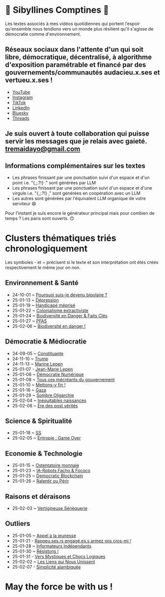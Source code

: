 # 👾 Sibyllines Comptines 🦄

 Les textes associés à mes vidéos quotidiennes qui portent l'espoir qu'ensemble nous tendions vers un monde plus résilient qu'il s'agisse de démocratie comme d'environnement.

## Réseaux sociaux dans l'attente d'un qui soit libre, démocratique, décentralisé, à algorithme d'exposition paramétrable et financé par des gouvernements/communautés audacieu.x.ses et vertueu.x.ses !
- [YouTube](https://www.youtube.com/@TremaiDayo)
- [Instagram](https://www.instagram.com/tremaidayo8/)
- [TikTok](https://www.tiktok.com/@tremaidayoo?lang=fr)
- [LinkedIn](https://www.linkedin.com/in/ga%C3%ABl-beck-7b098880/)
- [Bluesky](https://bsky.app/profile/tremaidayo.bsky.social)
- [Threads](https://www.threads.net/@tremaidayo8)

## Je suis ouvert à toute collaboration qui puisse servir les messages que je relais avec gaieté. tremaidayo@gmail.com

## Informations complémentaires sur les textes
- Les phrases finissant par une ponctuation suivi d'un espace et d'un point i.e. "{,;.?!} ." sont générées par LLM
- Les phrases finissant par une ponctuation suivi d'un espace et d'une virgule i.e. "{,;.?!} ," sont générées en coopération avec un LLM
- Les autres sont générées par l'équivalent LLM organique de votre serviteur 😄

Pour l'instant je suis encore le générateur principal mais pour combien de temps ? Les paris sont ouverts. 🙃

# Clusters thématiques triés chronologiquement
Les symboles - et ~ précisent si le texte et son interprétation ont étés créés respectivement le même jour on non.
## Environnement & Santé
- 24-10-01 ~ [Pourquoi suis-je devenu bipolaire ?](https://github.com/TremaiDayo/Fragments-Lyriques/blob/main/2024/24-10-01%20~%20Pourquoi%20suis%20je%20devenu%20bipolaire%20%3F)
- 25-01-13 ~ [Dépression](https://github.com/TremaiDayo/Fragments-Lyriques/blob/main/2025/25-01-13%20~%20D%C3%A9pression)
- 25-01-19 ~ [Handicapé méprisé](https://github.com/TremaiDayo/Fragments-Lyriques/blob/main/2025/25-01-19%20~%20Handicap%C3%A9%20m%C3%A9pris%C3%A9)
- 25-01-22 ~ [Colonialisme extractiviste](https://github.com/TremaiDayo/Fragments-Lyriques/blob/main/2025/25-01-22%20~%20Colonialisme%20extractiviste)
- 25-01-24 ~ [Biodiversité en Danger & Faits Clés](https://github.com/TremaiDayo/Fragments-Lyriques/blob/main/2025/25-01-24%20~%20Biodiversit%C3%A9%20en%20Danger%20%26%20Faits%20Cl%C3%A9s)
- 25-01-27 ~ [PFAS](https://github.com/TremaiDayo/Fragments-Lyriques/blob/main/2025/25-01-27%20~%20PFAS)
- 25-02-06 ~ [Biodiversité en danger !](https://github.com/TremaiDayo/Sibyllines-Comptines/blob/main/2025/25-02-06%20~%20Biodiversit%C3%A9%20en%20danger%20!)
## Démocratie & Médiocratie
- 24-09-05 ~ [Constituante](https://github.com/TremaiDayo/Fragments-Lyriques/blob/main/2024/24-09-05%20~%20Constituante)
- 24-11-10 ~ [Trump](https://github.com/TremaiDayo/Fragments-Lyriques/blob/main/2024/24-11-10%20~%20Trump)
- 24-11-13 ~ [Marine Lepen](https://github.com/TremaiDayo/Fragments-Lyriques/blob/main/2024/24-11-13%20~%20Marine%20Lepen)
- 25-01-07 - [Jean-Marie Lepen](https://github.com/TremaiDayo/Fragments-Lyriques/blob/main/2025/25-01-07%20-%20Jean%20Marie%20Lepen)
- 25-01-08 ~ [Démocratie Numérique](https://github.com/TremaiDayo/Fragments-Lyriques/blob/main/2025/25-01-08%20~%20D%C3%A9mocratie%20Num%C3%A9rique)
- 25-01-08 ~ [Tous ces mécréants du gouvernement](https://github.com/TremaiDayo/Fragments-Lyriques/blob/main/2025/25-01-08%20~%20Tous%20ces%20m%C3%A9cr%C3%A9ants%20du%20gouvernement)
- 25-01-10 ~ [Mettons-y fin !](https://github.com/TremaiDayo/Fragments-Lyriques/blob/main/2025/25-01-10%20~%20Mettons-y%20fin)
- 25-01-16 ~ [Gaza](https://github.com/TremaiDayo/Fragments-Lyriques/blob/main/2025/25-01-16%20~%20Gaza)
- 25-01-29 ~ [Sombre Oligarchie](https://github.com/TremaiDayo/Sibyllines-Comptines/blob/main/2025/25-01-29%20~%20Sombre%20Oligarchie)
- 25-02-04 ~ [Inéquitables naissances](https://github.com/TremaiDayo/Sibyllines-Comptines/blob/main/2025/25-02-04%20~%20In%C3%A9quitables%20naissances)
- 25-02-08 ~ [Ère des post vérités](https://github.com/TremaiDayo/Sibyllines-Comptines/blob/main/2025/25-02-08%20~%20%C3%88re%20des%20post%20v%C3%A9rit%C3%A9s)
## Science & Spiritualité
- 25-01-18 ~ [SS](https://github.com/TremaiDayo/Fragments-Lyriques/blob/main/2025/25-01-18%20~%20SS)
- 25-02-05 ~ [Entropie : Game Over](https://github.com/TremaiDayo/Sibyllines-Comptines/blob/main/2025/25-02-05%20~%20Entropie%20%3A%20Game%20Over)
## Economie & Technologie
- 25-01-15 ~ [Ostentatoire monnaie](https://github.com/TremaiDayo/Fragments-Lyriques/blob/main/2025/25-01-15%20~%20Ostentatoire%20monnaie)
- 25-01-23 ~ [IA-Robots Facho & Fococo](https://github.com/TremaiDayo/Fragments-Lyriques/blob/main/2025/25-01-23%20~%20IA-Robots%20Facho%20%26%20Fococo)
- 25-01-25 ~ [Democratic Blockchain](https://github.com/TremaiDayo/Fragments-Lyriques/blob/main/2025/25-01-25%20~%20Democratic%20Blockchain)
- 25-01-26 ~ [Ralentir ou Périr](https://github.com/TremaiDayo/Fragments-Lyriques/blob/main/2025/25-01-26%20~%20Ralentir%20ou%20P%C3%A9rir)
## Raisons et déraisons
- 25-02-03 ~ [Vertigineuse Sénèquerie](https://github.com/TremaiDayo/Sibyllines-Comptines/blob/main/2025/25-02-03%20~%20Vertigineuse%20S%C3%A9n%C3%A8querie)
## Outliers
- 25-01-05 ~ [Appel à la jeunesse](https://github.com/TremaiDayo/Fragments-Lyriques/blob/main/2025/25-01-05%20~%20Appel%20%C3%A0%20la%20jeunesse)
- 25-01-21 - [Rappeu.ses.rs engagé.es.s armez vos cros-mi !](https://github.com/TremaiDayo/Fragments-Lyriques/blob/main/2025/25-01-21%20-%20Rappeu.ses.rs%20engag%C3%A9.es.s%20armez%20vos%20cros-mi%20!)
- 25-01-28 ~ [Informateurs Indépendants](https://github.com/TremaiDayo/Fragments-Lyriques/blob/main/2025/25-01-28%20~%20Informateurs%20Ind%C3%A9pendants)
- 25-01-30 ~ [Résistons !](https://github.com/TremaiDayo/Sibyllines-Comptines/blob/main/2025/25-01-30%20~%20R%C3%A9sistons%20!)
- 25-01-31 - [Vers Mystiques et Chocs Logiques](https://github.com/TremaiDayo/Sibyllines-Comptines/blob/main/2025/25-01-31%20-%20Vers%20Mystiques%20et%20Chocs%20Logiques)
- 25-02-02 ~ [Les Liens qui Nous Unissent](https://github.com/TremaiDayo/Sibyllines-Comptines/blob/main/2025/25-02-02%20~%20Les%20Liens%20qui%20Nous%20Unissent)
- 25-02-07 - [Simplicité alambiquée](https://github.com/TremaiDayo/Sibyllines-Comptines/blob/main/2025/25-02-07%20-%20Simplicit%C3%A9%20alambiqu%C3%A9e)


# May the force be with us !
